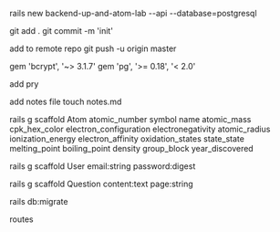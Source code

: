 rails new backend-up-and-atom-lab --api --database=postgresql

git add .
git commit -m 'init'

add to remote repo
git push -u origin master

gem 'bcrypt', '~> 3.1.7'
gem 'pg', '>= 0.18', '< 2.0'

add pry

add notes file
touch notes.md

rails g scaffold Atom atomic_number symbol name atomic_mass cpk_hex_color electron_configuration electronegativity atomic_radius ionization_energy electron_affinity oxidation_states state_state melting_point boiling_point density group_block year_discovered

rails g scaffold User email:string password:digest

rails g scaffold Question content:text page:string

rails db:migrate

routes

